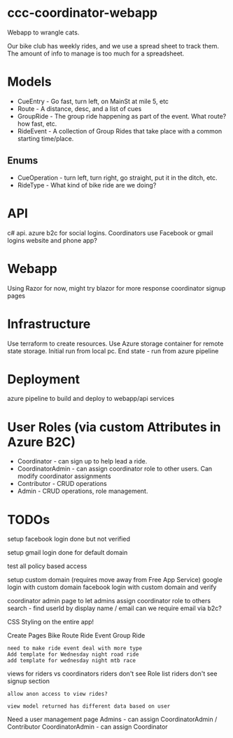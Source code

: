 # ccc-coordinator-webapp

Webapp to wrangle cats.

Our bike club has weekly rides, and we use a spread sheet to track them.
The amount of info to manage is too much for a spreadsheet.

# Models
- CueEntry - Go fast, turn left, on MainSt at mile 5, etc
- Route - A distance, desc, and a list of cues
- GroupRide - The group ride happening as part of the event. What route? how fast, etc.
- RideEvent - A collection of Group Rides that take place with a common starting time/place.

## Enums
- CueOperation - turn left, turn right, go straight, put it in the ditch, etc.
- RideType - What kind of bike ride are we doing?

# API
c# api. 
azure b2c for social logins. Coordinators use Facebook or gmail logins
website and phone app?


# Webapp
Using Razor for now, might try blazor for more response coordinator signup pages


# Infrastructure
Use terraform to create resources.
Use Azure storage container for remote state storage.
Initial run from local pc.
End state - run from azure pipeline

# Deployment
azure pipeline to build and deploy to webapp/api services

# User Roles (via custom Attributes in Azure B2C)
- Coordinator - can sign up to help lead a ride.
- CoordinatorAdmin - can assign coordinator role to other users. Can modify coordinator assignments
- Contributor - CRUD operations
- Admin - CRUD operations, role management.

# TODOs

setup facebook login
    done but not verified

setup gmail login
    done for default domain

test all policy based access

setup custom domain (requires move away from Free App Service)
    google login with custom domain
    facebook login with custom domain and verify


coordinator admin page to let admins assign coordinator role to others
    search - find userId by display name / email
    can we require email via b2c?

CSS Styling on the entire app!

Create Pages
    Bike Route
    Ride Event
    Group Ride

    need to make ride event deal with more type
    Add template for Wednesday night road ride
    add template for wednesday night mtb race



views for riders vs coordinators
    riders don't see Role list
    riders don't see signup section

    allow anon access to view rides?
    
    view model returned has different data based on user


Need a user management page
    Admins - can assign CoordinatorAdmin / Contributor
    CoordinatorAdmin - can assign Coordinator
    